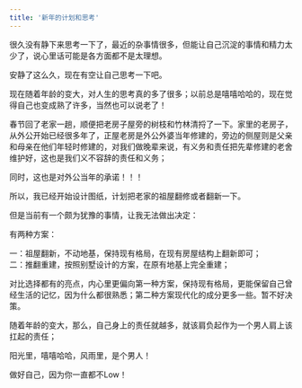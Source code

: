 ```yaml
---
title: '新年的计划和思考'
---
```


很久没有静下来思考一下了，最近的杂事情很多，但能让自己沉淀的事情和精力太少了，说心里话可能是各方面都不是太理想。

安静了这么久，现在有空让自己思考一下吧。

现在随着年龄的变大，对人生的思考真的多了很多；以前总是嘻嘻哈哈的，现在觉得自己也变成熟了许多，当然也可以说老了！

春节回了老家一趟，顺便把老房子屋旁的树枝和竹林清捋了一下。家里的老房子，从外公开始已经很多年了，正屋老房是外公外婆当年修建的，旁边的侧屋则是父亲和母亲在他们年轻时修建的，对我们做晚辈来说，有义务和责任把先辈修建的老舍维护好，这也是我们义不容辞的责任和义务；

同时，这也是对外公当年的承诺！！！

所以，我已经开始设计图纸，计划把老家的祖屋翻修或者翻新一下。

但是当前有一个颇为犹豫的事情，让我无法做出决定：

有两种方案：

一：祖屋翻新，不动地基，保持现有格局，在现有房屋结构上翻新即可；  
二：推翻重建，按照别墅设计的方案，在原有地基上完全重建；

对比选择都有的亮点，内心里更偏向第一种方案，保持现有格局，更能保留自己曾经生活的记忆，因为什么都很熟悉；第二种方案现代化的成分更多一些。暂不好决策。

随着年龄的变大，那么，自己身上的责任就越多，就该肩负起作为一个男人肩上该扛起的责任；

阳光里，嘻嘻哈哈，风雨里，是个男人！

做好自己，因为你一直都不Low！